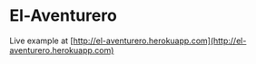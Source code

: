 # El-Aventurero
Live example at [http://el-aventurero.herokuapp.com](http://el-aventurero.herokuapp.com)